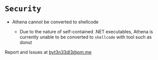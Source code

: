 # `Security`

- Athena cannot be converted to shellcode

  - Due to the nature of self-contained .NET executables, Athena is currently unable to be converted to `shellcode` with tool such as donut


Report and Issues at [byt3n33dl3@pm.me](mailto:byt3n33dl3@proton.me)
